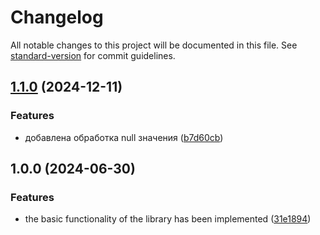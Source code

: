 # Changelog

All notable changes to this project will be documented in this file. See [standard-version](https://github.com/conventional-changelog/standard-version) for commit guidelines.

## [1.1.0](https://github.com/saneksa/gql-query-transformer/compare/v1.0.0...v1.1.0) (2024-12-11)


### Features

* добавлена обработка null значения ([b7d60cb](https://github.com/saneksa/gql-query-transformer/commit/b7d60cbf8feab58953be7be2e10a60c389b33a9c))

## 1.0.0 (2024-06-30)


### Features

* the basic functionality of the library has been implemented ([31e1894](https://github.com/saneksa/gql-query-transformer/commit/31e18942311adf185dcfaa3ea206b643abb55355))
